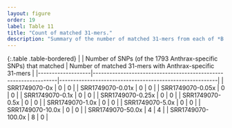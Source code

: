 ```yaml
---
layout: figure
order: 19
label: Table 11
title: "Count of matched 31-mers."
description: "Summary of the number of matched 31-mers from each of *B. cereus* control samples with the 1793 Anthrax-specific 31-mers."
---
```


{:.table .table-bordered}
|                   | Number of SNPs (of the 1793 Anthrax-specific SNPs) that matched | Number of matched 31-mers with Anthrax-specific 31-mers |
|-------------------|-----------------------------------------------------------------|---------------------------------------------------------|
| SRR1749070-0x     | 0                                                               | 0                                                       |
| SRR1749070-0.01x  | 0                                                               | 0                                                       |
| SRR1749070-0.05x  | 0                                                               | 0                                                       |
| SRR1749070-0.1x   | 0                                                               | 0                                                       |
| SRR1749070-0.25x  | 0                                                               | 0                                                       |
| SRR1749070-0.5x   | 0                                                               | 0                                                       |
| SRR1749070-1.0x   | 0                                                               | 0                                                       |
| SRR1749070-5.0x   | 0                                                               | 0                                                       |
| SRR1749070-10.0x  | 0                                                               | 0                                                       |
| SRR1749070-50.0x  | 4                                                               | 4                                                       |
| SRR1749070-100.0x | 8                                                               | 0                                                       |
